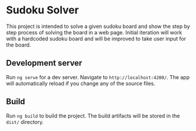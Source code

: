 # Sudoku Solver

This project is intended to solve a given sudoku board and show the step by step process of solving the board in a web page. Initial iteration will work with a hardcoded sudoku board and will be improved to take user input for the board.

## Development server

Run `ng serve` for a dev server. Navigate to `http://localhost:4200/`. The app will automatically reload if you change any of the source files.

## Build

Run `ng build` to build the project. The build artifacts will be stored in the `dist/` directory.

